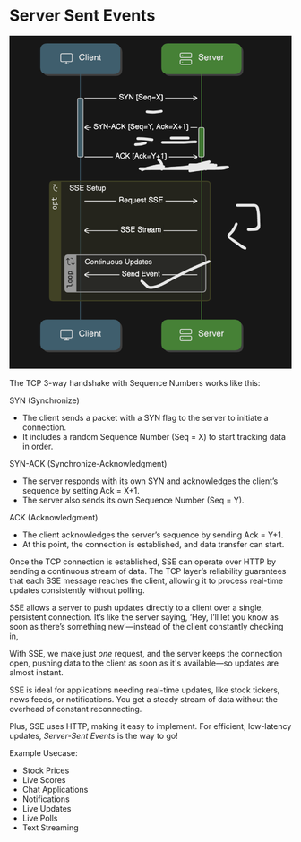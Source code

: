 # Server Sent Events

![alt text](image.png)

The TCP 3-way handshake with Sequence Numbers works like this:

SYN (Synchronize)

- The client sends a packet with a SYN flag to the server to initiate a
  connection.
- It includes a random Sequence Number (Seq = X) to start tracking data in
  order.

SYN-ACK (Synchronize-Acknowledgment)

- The server responds with its own SYN and acknowledges the client’s sequence by
  setting Ack = X+1.
- The server also sends its own Sequence Number (Seq = Y).

ACK (Acknowledgment)

- The client acknowledges the server’s sequence by sending Ack = Y+1.
- At this point, the connection is established, and data transfer can start.

Once the TCP connection is established, SSE can operate over HTTP by sending a
continuous stream of data. The TCP layer’s reliability guarantees that each SSE
message reaches the client, allowing it to process real-time updates
consistently without polling.

SSE allows a server to push updates directly to a client over a single,
persistent connection. It’s like the server saying, ‘Hey, I’ll let you know as
soon as there’s something new’—instead of the client constantly checking in,

With SSE, we make just _one_ request, and the server keeps the connection open,
pushing data to the client as soon as it's available—so updates are almost
instant.

SSE is ideal for applications needing real-time updates, like stock tickers,
news feeds, or notifications. You get a steady stream of data without the
overhead of constant reconnecting.

Plus, SSE uses HTTP, making it easy to implement. For efficient, low-latency
updates, _Server-Sent Events_ is the way to go!

Example Usecase:

- Stock Prices
- Live Scores
- Chat Applications
- Notifications
- Live Updates
- Live Polls
- Text Streaming
